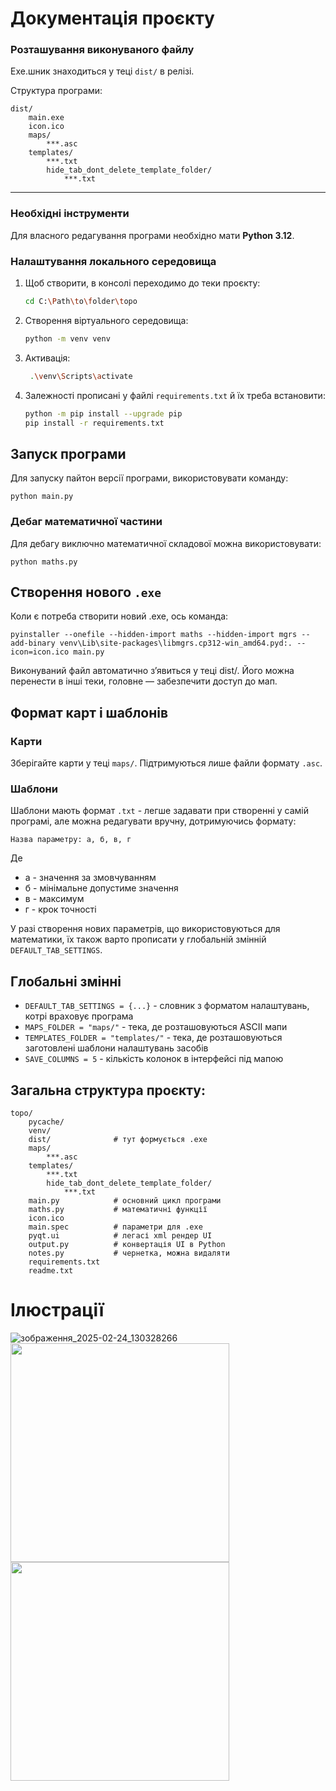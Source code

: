 # Документація проєкту

### Розташування виконуваного файлу

Exe.шник знаходиться у теці `dist/` в релізі.

Структура програми:
```
dist/
    main.exe
    icon.ico
    maps/
        ***.asc
    templates/
        ***.txt
        hide_tab_dont_delete_template_folder/
            ***.txt
```

----------

### Необхідні інструменти

Для власного редагування програми необхідно мати **Python 3.12**.

### Налаштування локального середовища

1. Щоб створити, в консолі переходимо до теки проєкту:
   ```bash
   cd C:\Path\to\folder\topo
2. Створення віртуального середовища:

    ```bash
    python -m venv venv

3. Активація:
   ```bash
    .\venv\Scripts\activate

4. Залежності прописані у файлі `requirements.txt` й їх треба встановити:
    ```bash
    python -m pip install --upgrade pip 
    pip install -r requirements.txt


## Запуск програми

Для запуску пайтон версії програми, використовувати команду:

    python main.py
    
### Дебаг математичної частини
Для дебагу виключно математичної складової можна використовувати:

    python maths.py

## Створення нового `.exe`
Коли є потреба створити новий .exe, ось команда:
```
pyinstaller --onefile --hidden-import maths --hidden-import mgrs --add-binary venv\Lib\site-packages\libmgrs.cp312-win_amd64.pyd:. --icon=icon.ico main.py
```
Виконуваний файл автоматично з’явиться у теці dist/. Його можна перенести в інші теки, головне — забезпечити доступ до мап.

## Формат карт і шаблонів

### Карти
Зберігайте карти у теці `maps/`. Підтримуються лише файли формату `.asc`.
### Шаблони
Шаблони мають формат `.txt` - легше задавати при створенні у самій програмі, 
але можна редагувати вручну, дотримуючись формату:

`Назва параметру: а, б, в, г`

Де 
 - а - значення за змовчуванням
 - б - мінімальне допустиме значення
 - в - максимум 
 - г - крок точності

У разі створення нових параметрів, що використовуються для математики,  їх також варто прописати у глобальній змінній `DEFAULT_TAB_SETTINGS`.

## Глобальні змінні
 - `DEFAULT_TAB_SETTINGS = {...}` - словник з форматом налаштувань, котрі враховує програма
 - `MAPS_FOLDER = "maps/"` - тека, де розташовуються ASCII мапи
 - `TEMPLATES_FOLDER = "templates/"` - тека, де розташовуються заготовлені шаблони налаштувань засобів
 - `SAVE_COLUMNS = 5` - кількість колонок в інтерфейсі під мапою

## Загальна структура проєкту:
```
topo/
    pycache/
    venv/
    dist/              # тут формується .exe
    maps/
        ***.asc
    templates/
        ***.txt
        hide_tab_dont_delete_template_folder/
            ***.txt
    main.py            # основний цикл програми
    maths.py           # математичні функції
    icon.ico
    main.spec          # параметри для .exe
    pyqt.ui            # легасі xml рендер UI
    output.py          # конвертація UI в Python
    notes.py           # чернетка, можна видаляти
    requirements.txt
    readme.txt
```

# Ілюстрації
![зображення_2025-02-24_130328266](https://github.com/user-attachments/assets/ee3a0248-4dcc-4f88-aa98-8b6312c0cec9)
<img src="https://github.com/user-attachments/assets/b0731ab4-d0f9-4803-8630-712812a0d256" height="350" >
<img src="https://github.com/user-attachments/assets/8a221e8d-b466-4471-8319-48f9fbcd6660" height="350">


